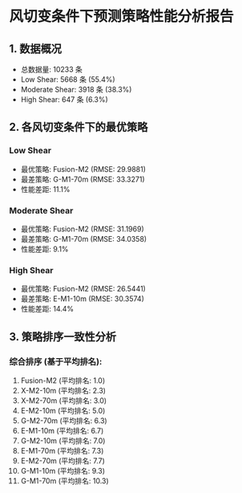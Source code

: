 # 风切变条件下预测策略性能分析报告

## 1. 数据概况
- 总数据量: 10233 条
- Low Shear: 5668 条 (55.4%)
- Moderate Shear: 3918 条 (38.3%)
- High Shear: 647 条 (6.3%)

## 2. 各风切变条件下的最优策略
### Low Shear
- 最优策略: Fusion-M2 (RMSE: 29.9881)
- 最差策略: G-M1-70m (RMSE: 33.3271)
- 性能差距: 11.1%

### Moderate Shear
- 最优策略: Fusion-M2 (RMSE: 31.1969)
- 最差策略: G-M1-70m (RMSE: 34.0358)
- 性能差距: 9.1%

### High Shear
- 最优策略: Fusion-M2 (RMSE: 26.5441)
- 最差策略: E-M1-10m (RMSE: 30.3574)
- 性能差距: 14.4%

## 3. 策略排序一致性分析
### 综合排序 (基于平均排名):
1. Fusion-M2 (平均排名: 1.0)
2. X-M2-10m (平均排名: 2.3)
3. X-M2-70m (平均排名: 3.0)
4. E-M2-10m (平均排名: 5.0)
5. G-M2-70m (平均排名: 6.3)
6. E-M1-10m (平均排名: 6.7)
7. G-M2-10m (平均排名: 7.0)
8. E-M1-70m (平均排名: 7.3)
9. E-M2-70m (平均排名: 7.7)
10. G-M1-10m (平均排名: 9.3)
11. G-M1-70m (平均排名: 10.3)
